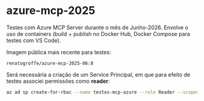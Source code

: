 # azure-mcp-2025
Testes com Azure MCP Server durante o mês de Junho-2026. Envolve o uso de containers (build + publish no Docker Hub, Docker Compose para testes com VS Code).

Imagem pública mais recente para testes:

```
renatogroffe/azure-mcp-2025-06:8
```

Será necessária a criação de um Service Principal, em que para efeito de testes associei permissões como **reader**:

```bash
az ad sp create-for-rbac --name testes-mcp-azure --role Reader --scopes /subscriptions/SUBSCRIPTION_ID
```
